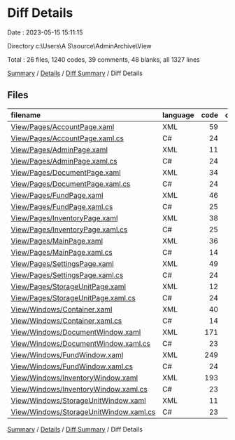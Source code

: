 # Diff Details

Date : 2023-05-15 15:11:15

Directory c:\\Users\\A S\\source\\AdminArchive\\View

Total : 26 files,  1240 codes, 39 comments, 48 blanks, all 1327 lines

[Summary](results.md) / [Details](details.md) / [Diff Summary](diff.md) / Diff Details

## Files
| filename | language | code | comment | blank | total |
| :--- | :--- | ---: | ---: | ---: | ---: |
| [View/Pages/AccountPage.xaml](/View/Pages/AccountPage.xaml) | XML | 59 | 0 | 2 | 61 |
| [View/Pages/AccountPage.xaml.cs](/View/Pages/AccountPage.xaml.cs) | C# | 24 | 3 | 2 | 29 |
| [View/Pages/AdminPage.xaml](/View/Pages/AdminPage.xaml) | XML | 11 | 0 | 2 | 13 |
| [View/Pages/AdminPage.xaml.cs](/View/Pages/AdminPage.xaml.cs) | C# | 24 | 3 | 2 | 29 |
| [View/Pages/DocumentPage.xaml](/View/Pages/DocumentPage.xaml) | XML | 34 | 0 | 2 | 36 |
| [View/Pages/DocumentPage.xaml.cs](/View/Pages/DocumentPage.xaml.cs) | C# | 24 | 3 | 2 | 29 |
| [View/Pages/FundPage.xaml](/View/Pages/FundPage.xaml) | XML | 46 | 0 | 1 | 47 |
| [View/Pages/FundPage.xaml.cs](/View/Pages/FundPage.xaml.cs) | C# | 25 | 3 | 2 | 30 |
| [View/Pages/InventoryPage.xaml](/View/Pages/InventoryPage.xaml) | XML | 38 | 0 | 1 | 39 |
| [View/Pages/InventoryPage.xaml.cs](/View/Pages/InventoryPage.xaml.cs) | C# | 25 | 3 | 2 | 30 |
| [View/Pages/MainPage.xaml](/View/Pages/MainPage.xaml) | XML | 36 | 0 | 1 | 37 |
| [View/Pages/MainPage.xaml.cs](/View/Pages/MainPage.xaml.cs) | C# | 14 | 3 | 2 | 19 |
| [View/Pages/SettingsPage.xaml](/View/Pages/SettingsPage.xaml) | XML | 49 | 0 | 1 | 50 |
| [View/Pages/SettingsPage.xaml.cs](/View/Pages/SettingsPage.xaml.cs) | C# | 24 | 3 | 2 | 29 |
| [View/Pages/StorageUnitPage.xaml](/View/Pages/StorageUnitPage.xaml) | XML | 12 | 0 | 3 | 15 |
| [View/Pages/StorageUnitPage.xaml.cs](/View/Pages/StorageUnitPage.xaml.cs) | C# | 24 | 3 | 2 | 29 |
| [View/Windows/Container.xaml](/View/Windows/Container.xaml) | XML | 40 | 0 | 1 | 41 |
| [View/Windows/Container.xaml.cs](/View/Windows/Container.xaml.cs) | C# | 14 | 3 | 2 | 19 |
| [View/Windows/DocumentWindow.xaml](/View/Windows/DocumentWindow.xaml) | XML | 171 | 0 | 2 | 173 |
| [View/Windows/DocumentWindow.xaml.cs](/View/Windows/DocumentWindow.xaml.cs) | C# | 23 | 3 | 2 | 28 |
| [View/Windows/FundWindow.xaml](/View/Windows/FundWindow.xaml) | XML | 249 | 0 | 2 | 251 |
| [View/Windows/FundWindow.xaml.cs](/View/Windows/FundWindow.xaml.cs) | C# | 24 | 3 | 2 | 29 |
| [View/Windows/InventoryWindow.xaml](/View/Windows/InventoryWindow.xaml) | XML | 193 | 0 | 2 | 195 |
| [View/Windows/InventoryWindow.xaml.cs](/View/Windows/InventoryWindow.xaml.cs) | C# | 23 | 3 | 2 | 28 |
| [View/Windows/StorageUnitWindow.xaml](/View/Windows/StorageUnitWindow.xaml) | XML | 11 | 0 | 2 | 13 |
| [View/Windows/StorageUnitWindow.xaml.cs](/View/Windows/StorageUnitWindow.xaml.cs) | C# | 23 | 3 | 2 | 28 |

[Summary](results.md) / [Details](details.md) / [Diff Summary](diff.md) / Diff Details